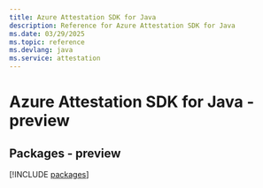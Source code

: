 ```yaml
---
title: Azure Attestation SDK for Java
description: Reference for Azure Attestation SDK for Java
ms.date: 03/29/2025
ms.topic: reference
ms.devlang: java
ms.service: attestation
---
```

# Azure Attestation SDK for Java - preview
## Packages - preview
[!INCLUDE [packages](attestation-index.md)]